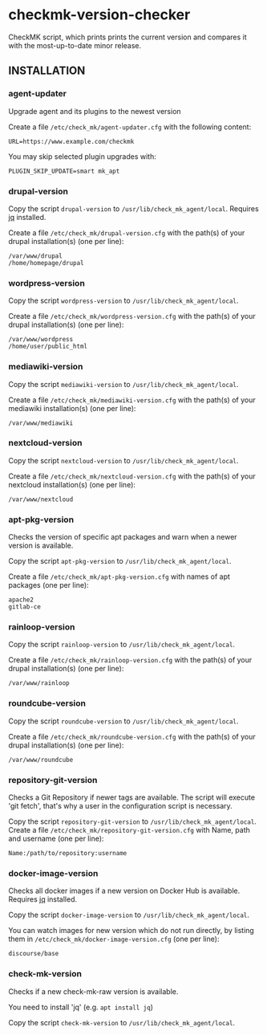 # checkmk-version-checker
CheckMK script, which prints prints the current version and compares it with the most-up-to-date minor release.

## INSTALLATION
### agent-updater
Upgrade agent and its plugins to the newest version

Create a file `/etc/check_mk/agent-updater.cfg` with the following content:

```
URL=https://www.example.com/checkmk
```

You may skip selected plugin upgrades with:
```
PLUGIN_SKIP_UPDATE=smart mk_apt
```

### drupal-version
Copy the script `drupal-version` to `/usr/lib/check_mk_agent/local`.  Requires [jq](https://jqlang.github.io/jq/) installed.

Create a file `/etc/check_mk/drupal-version.cfg` with the path(s) of your drupal installation(s) (one per line):

```
/var/www/drupal
/home/homepage/drupal
```

### wordpress-version
Copy the script `wordpress-version` to `/usr/lib/check_mk_agent/local`.

Create a file `/etc/check_mk/wordpress-version.cfg` with the path(s) of your drupal installation(s) (one per line):

```
/var/www/wordpress
/home/user/public_html
```

### mediawiki-version
Copy the script `mediawiki-version` to `/usr/lib/check_mk_agent/local`.

Create a file `/etc/check_mk/mediawiki-version.cfg` with the path(s) of your mediawiki installation(s) (one per line):

```
/var/www/mediawiki
```

### nextcloud-version
Copy the script `nextcloud-version` to `/usr/lib/check_mk_agent/local`.

Create a file `/etc/check_mk/nextcloud-version.cfg` with the path(s) of your nextcloud installation(s) (one per line):

```
/var/www/nextcloud
```

### apt-pkg-version
Checks the version of specific apt packages and warn when a newer version is available.

Copy the script `apt-pkg-version` to `/usr/lib/check_mk_agent/local`.

Create a file `/etc/check_mk/apt-pkg-version.cfg` with names of apt packages (one per line):
```
apache2
gitlab-ce
```

### rainloop-version
Copy the script `rainloop-version` to `/usr/lib/check_mk_agent/local`.

Create a file `/etc/check_mk/rainloop-version.cfg` with the path(s) of your drupal installation(s) (one per line):

```
/var/www/rainloop
```

### roundcube-version
Copy the script `roundcube-version` to `/usr/lib/check_mk_agent/local`.

Create a file `/etc/check_mk/roundcube-version.cfg` with the path(s) of your drupal installation(s) (one per line):

```
/var/www/roundcube
```

### repository-git-version
Checks a Git Repository if newer tags are available. The script will execute 'git fetch', that's why a user in the configuration script is necessary.

Copy the script `repository-git-version` to `/usr/lib/check_mk_agent/local`.
Create a file `/etc/check_mk/repository-git-version.cfg` with Name, path and username (one per line):
```
Name:/path/to/repository:username
```

### docker-image-version
Checks all docker images if a new version on Docker Hub is available. Requires [jq](https://jqlang.github.io/jq/) installed.

Copy the script `docker-image-version` to `/usr/lib/check_mk_agent/local`.

You can watch images for new version which do not run directly, by listing them in `/etc/check_mk/docker-image-version.cfg` (one per line):
```
discourse/base
```

### check-mk-version
Checks if a new check-mk-raw version is available.

You need to install 'jq' (e.g. `apt install jq`)

Copy the script `check-mk-version` to `/usr/lib/check_mk_agent/local`.
